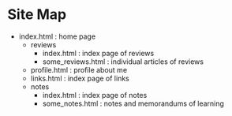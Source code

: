 # Site Map

- index.html : home page
	- reviews
		- index.html : index page of reviews
		- some_reviews.html : individual articles of reviews
	- profile.html : profile about me
	- links.html : index page of links
	- notes
		- index.html : index page of notes
		- some_notes.html : notes and memorandums of learning